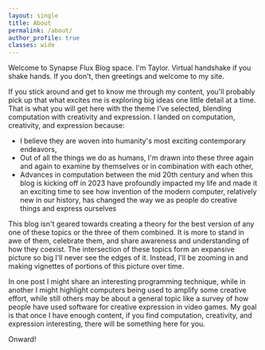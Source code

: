 ```yaml
---
layout: single
title: About
permalink: /about/
author_profile: true
classes: wide
---
```


Welcome to Synapse Flux Blog space. I'm Taylor. Virtual handshake if you shake hands. If you don't, then greetings and welcome to my site.

If you stick around and get to know me through my content, you'll probably pick up that what excites me is exploring big ideas one little detail at a time. That is what you will get here with the theme I've selected, blending computation with creativity and expression. I landed on computation, creativity, and expression because:

- I believe they are woven into humanity's most exciting contemporary endeavors,
- Out of all the things we do as humans, I'm drawn into these three again and again to examine by themselves or in combination with each other,
- Advances in computation between the mid 20th century and when this blog is kicking off in 2023 have profoundly impacted my life and made it an exciting time to see how invention of the modern computer, relatively new in our history, has changed the way we as people do creative things and express ourselves

This blog isn't geared towards creating a theory for the best version of any one of these topics or the three of them combined. It is more to stand in awe of them, celebrate them, and share awareness and understanding of how they coexist. The intersection of these topics form an expansive picture so big I'll never see the edges of it. Instead, I'll be zooming in and making vignettes of portions of this picture over time.

In one post I might share an interesting programming technique, while in another I might highlight computers being used to amplify some creative effort, while still others may be about a general topic like a survey of how people have used software for creative expression in video games. My goal is that once I  have enough content, if you find computation, creativity, and expression interesting, there will be something here for you.

Onward!
